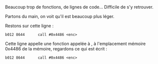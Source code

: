 

Beaucoup trop de fonctions, de lignes de code... Difficile de s'y retrouver.

Partons du main, on voit qu'il est beaucoup plus léger.

Restons sur cette ligne :  
``` Assembly 
b012 8644      call	#0x4486 <enc>
```

Cette ligne appelle une fonction appelée à <enc>, à l'emplacement mémoire 0x4486 de la mémoire, regardons ce qui est écrit : 

``` Assembly 
b012 8644      call	#0x4486 <enc>
```